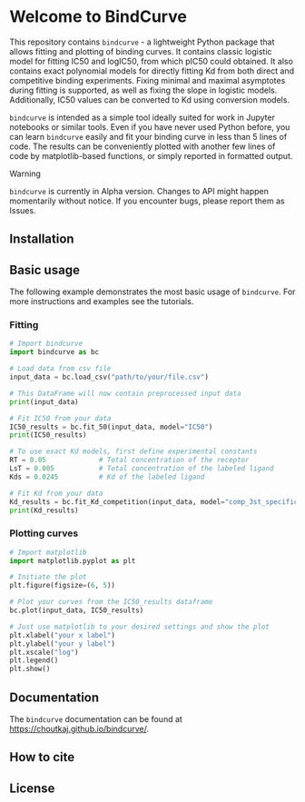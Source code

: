 # Welcome to BindCurve
This repository contains `bindcurve` - a lightweight Python package that allows fitting and plotting of binding curves. It contains classic logistic model for fitting IC50 and logIC50, from which pIC50 could obtained. It also contains exact polynomial models for directly fitting Kd from both direct and competitive binding experiments. Fixing minimal and maximal asymptotes during fitting is supported, as well as fixing the slope in logistic models. Additionally, IC50 values can be converted to Kd using conversion models.

`bindcurve` is intended as a simple tool ideally suited for work in Jupyter notebooks or similar tools. Even if you have never used Python before, you can learn `bindcurve` easily and fit your binding curve in less than 5 lines of code. The results can be conveniently plotted with another few lines of code by matplotlib-based functions, or simply reported in formatted output.

> [!WARNING]
> `bindcurve` is currently in Alpha version. Changes to API might happen momentarily without notice. If you encounter bugs, please report them as Issues. 


## Installation


## Basic usage
The following example demonstrates the most basic usage of `bindcurve`. For more instructions and examples see the tutorials.

### Fitting
```python
# Import bindcurve
import bindcurve as bc

# Load data from csv file
input_data = bc.load_csv("path/to/your/file.csv")

# This DataFrame will now contain preprocessed input data
print(input_data)

# Fit IC50 from your data
IC50_results = bc.fit_50(input_data, model="IC50")
print(IC50_results)

# To use exact Kd models, first define experimental constants
RT = 0.05             # Total concentration of the receptor
LsT = 0.005           # Total concentration of the labeled ligand
Kds = 0.0245          # Kd of the labeled ligand

# Fit Kd from your data
Kd_results = bc.fit_Kd_competition(input_data, model="comp_3st_specific", RT=RT, LsT=LsT, Kds=Kds)
print(Kd_results)
```
### Plotting curves
```python
# Import matplotlib
import matplotlib.pyplot as plt

# Initiate the plot
plt.figure(figsize=(6, 5))

# Plot your curves from the IC50_results dataframe
bc.plot(input_data, IC50_results)

# Just use matplotlib to your desired settings and show the plot 
plt.xlabel("your x label")
plt.ylabel("your y label")
plt.xscale("log")
plt.legend()
plt.show()
```


## Documentation
The `bindcurve` documentation can be found at https://choutkaj.github.io/bindcurve/.


## How to cite

## License

